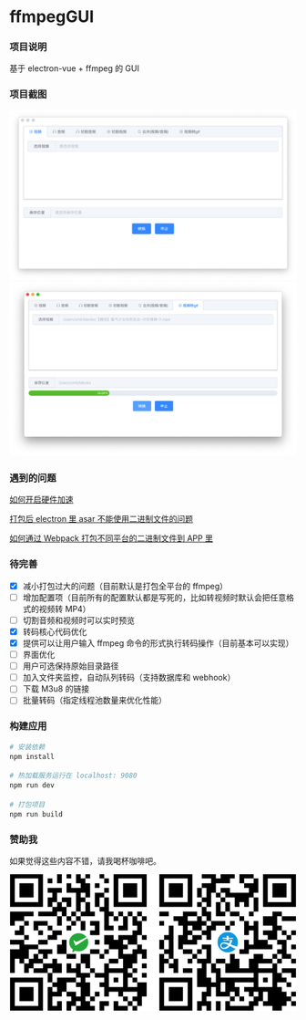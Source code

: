 # ffmpegGUI

### 项目说明

基于 electron-vue + ffmpeg 的 GUI

### 项目截图

![screenshot1](./screenshot/screenshot-01.png)
![screenshot2](./screenshot/screenshot-02.png)

### 遇到的问题

[如何开启硬件加速](https://zhen-ke.github.io/2019/06/17/development-ffmpeggui/#如何开启硬件加速)

[打包后 electron 里 asar 不能使用二进制文件的问题](https://zhen-ke.github.io/2019/06/17/development-ffmpeggui/#打包后-electron-asar-不能使用二进制文件的问题)

[如何通过 Webpack 打包不同平台的二进制文件到 APP 里](https://zhen-ke.github.io/2019/06/17/development-ffmpeggui/#如何通过-Webpack-打包不同平台的二进制文件到-APP-里)

### 待完善

- [x] 减小打包过大的问题（目前默认是打包全平台的 ffmpeg）
- [ ] 增加配置项（目前所有的配置默认都是写死的，比如转视频时默认会把任意格式的视频转 MP4）
- [ ] 切割音频和视频时可以实时预览
- [x] 转码核心代码优化
- [x] 提供可以让用户输入 ffmpeg 命令的形式执行转码操作（目前基本可以实现）
- [ ] 界面优化
- [ ] 用户可选保持原始目录路径
- [ ] 加入文件夹监控，自动队列转码（支持数据库和 webhook）
- [ ] 下载 M3u8 的链接
- [ ] 批量转码（指定线程池数量来优化性能）

### 构建应用

```bash
# 安装依赖
npm install

# 热加载服务运行在 localhost: 9080
npm run dev

# 打包项目
npm run build
```

### 赞助我

如果觉得这些内容不错，请我喝杯咖啡吧。

![pay](./screenshot/pay.png)
